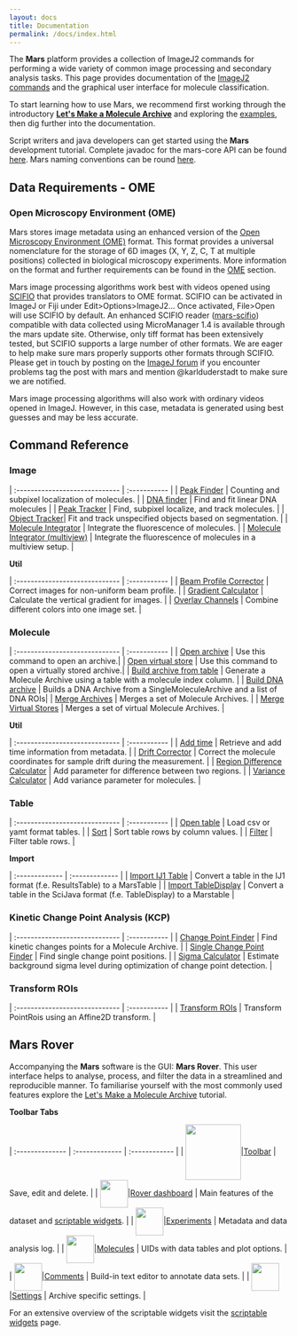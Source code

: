 ```yaml
---
layout: docs
title: Documentation
permalink: /docs/index.html
---
```


The **Mars** platform provides a collection of ImageJ2 commands for performing a wide variety of common image processing and secondary analysis tasks. This page provides documentation of the [ImageJ2 commands](https://duderstadt-lab.github.io/mars-core/javadoc/) and the graphical user interface for molecule classification.  

To start learning how to use Mars, we recommend first working through the introductory **[Let's Make a Molecule Archive](https://duderstadt-lab.github.io/mars-docs/tutorials/workingwithmars/create-a-Molecule-Archive/)** and exploring the [examples](../examples), then dig further into the documentation.

Script writers and java developers can get started using the **Mars** development tutorial. Complete javadoc for the mars-core API can be found [here](http://duderstadt-lab.github.io/mars-core/javadoc/). Mars naming conventions can be round [here](NamingConventions).

## <a name="commands"></a>Data Requirements - OME

### Open Microscopy Environment (OME)

Mars stores image metadata using an enhanced version of the [Open Microscopy Environment (OME)](https://link.springer.com/article/10.1186/gb-2005-6-5-r47) format. This format provides a universal nomenclature for the storage of 6D images (X, Y, Z, C, T at multiple positions) collected in biological microscopy experiments. More information on the format and further requirements can be found in the [OME](./OME/) section.

Mars image processing algorithms work best with videos opened using [SCIFIO](https://scif.io/) that provides translators to OME format. SCIFIO can be activated in ImageJ or Fiji under Edit>Options>ImageJ2... Once activated, File>Open will use SCIFIO by default. An enhanced SCIFIO reader ([mars-scifio](https://github.com/duderstadt-lab/mars-scifio)) compatible with data collected using MicroManager 1.4 is available through the mars update site. Otherwise, only tiff format has been extensively tested, but SCIFIO supports a large number of other formats. We are eager to help make sure mars properly supports other formats through SCIFIO. Please get in touch by posting on the [ImageJ forum](https://forum.image.sc) if you encounter problems tag the post with mars and mention @karlduderstadt to make sure we are notified.

Mars image processing algorithms will also work with ordinary videos opened in ImageJ. However, in this case, metadata is generated using best guesses and may be less accurate.

## <a name="commands"></a>Command Reference

### Image

| :----------------------------- | :----------- |
| [Peak Finder](./image/PeakFinder) | Counting and subpixel localization of molecules. |
| [DNA finder](./image/DNA_finder) | Find and fit linear DNA molecules |
| [Peak Tracker](./image/PeakTracker) | Find, subpixel localize, and track molecules. |
| [Object Tracker](./image/ObjectTracker)| Fit and track unspecified objects based on segmentation. |
| [Molecule Integrator](./image/MoleculeIntegrator) | Integrate the fluorescence of molecules. |
| [Molecule Integrator (multiview)](./image/MoleculeIntegratorMultiView) | Integrate the fluorescence of molecules in a multiview setup. |

**Util**  

| :----------------------------- | :----------- |
| [Beam Profile Corrector](./image/BeamProfileCorrector) | Correct images for non-uniform beam profile. |
| [Gradient Calculator](./image/GradientCalculator) | Calculate the vertical gradient for images. |
| [Overlay Channels](./image/OverlayChannels) | Combine different colors into one image set. |

### Molecule

| :----------------------------- | :----------- |
| [Open archive](./molecule/ImportArchive) | Use this command to open an archive.|
| [Open virtual store](./molecule/ImportArchive) | Use this command to open a virtually stored archive.|
| [Build archive from table](./molecule/BuildArchiveFromTable) | Generate a Molecule Archive using a table with a molecule index column. |
| [Build DNA archive](./molecule/BuildDNAarchive) | Builds a DNA Archive from a SingleMoleculeArchive and a list of DNA ROIs|
| [Merge Archives](./molecule/MergeArchives) | Merges a set of Molecule Archives. |
| [Merge Virtual Stores](./molecule/MergeVirtualArchives) | Merges a set of virtual Molecule Archives. |

**Util**  

| :----------------------------- | :----------- |
| [Add time](./molecule/AddTime) | Retrieve and add time information from metadata. |
| [Drift Corrector](./molecule/DriftCorrector) | Correct the molecule coordinates for sample drift during the measurement. |
| [Region Difference Calculator](./molecule/RegionDifferenceCalculator) | Add parameter for difference between two regions. |
| [Variance Calculator](./molecule/varCalculator) | Add variance parameter for molecules. |


### Table

| :----------------------------- | :----------- |
| [Open table](./table/ImportTable) | Load csv or yamt format tables. |
| [Sort](./table/Sort) | Sort table rows by column values. |
| [Filter](./table/Filter) | Filter table rows. |

**Import**  

| :------------- | :------------- |
| [Import IJ1 Table](./table/Import_IJ1)       | Convert a table in the IJ1 format (f.e. ResultsTable) to a MarsTable       |
| [Import TableDisplay](./table/Import_TableDisplay)       | Convert a table in the SciJava format (f.e. TableDisplay) to a Marstable       |

### Kinetic Change Point Analysis (KCP)

| :----------------------------- | :----------- |
| [Change Point Finder](./kcp/ChangePointFinder) | Find kinetic changes points for a Molecule Archive. |
| [Single Change Point Finder](./kcp/SingleChangePointFinder) | Find single change point positions. |
| [Sigma Calculator](./kcp/SigmaCalculator) | Estimate background sigma level during optimization of change point detection. |

### Transform ROIs

| :----------------------------- | :----------- |
| [Transform ROIs](./roi/TransformROIs) | Transform PointRois using an Affine2D transform. |



## <a name="gui"></a>Mars Rover

Accompanying the **Mars** software is the GUI: **Mars Rover**. This user interface helps to analyse, process, and filter the data in a streamlined and reproducible manner. To familiarise yourself with the most commonly used features explore the [Let's Make a Molecule Archive](https://duderstadt-lab.github.io/mars-docs/tutorials/workingwithmars/create-a-Molecule-Archive/) tutorial.

**Toolbar Tabs**

| :-------------- | :------------- | :------------ |
| <img align='center' src='{{site.baseurl}}/docs/img/Icons/img0.png' width='100' />|[Toolbar](./MarsRover/Toolbar) | Save, edit and delete. |
| <img align='center' src='{{site.baseurl}}/docs/img/Icons/img1.png' width='50' />|[Rover dashboard](./MarsRover/RoverDashboard)  | Main features of the dataset and [scriptable widgets](https://duderstadt-lab.github.io/mars-docs/docs/MarsRover/ScriptableWidgets/). |
| <img align='center' src='{{site.baseurl}}/docs/img/Icons/img2.png' width='50' />|[Experiments](./MarsRover/Metadata)    | Metadata and data analysis log. |
| <img align='center' src='{{site.baseurl}}/docs/img/Icons/img3.png' width='50' />|[Molecules](./MarsRover/Molecules)     | UIDs with data tables and plot options. |
| <img align='center' src='{{site.baseurl}}/docs/img/Icons/img4.png' width='50' />|[Comments](./MarsRover/Comments)  | Build-in text editor to annotate data sets. |
| <img align='center' src='{{site.baseurl}}/docs/img/Icons/img5.png' width='50' />|[Settings](./MarsRover/Settings)      | Archive specific settings. |

For an extensive overview of the scriptable widgets visit the [scriptable widgets](https://duderstadt-lab.github.io/mars-docs/docs/MarsRover/ScriptableWidgets/) page.
